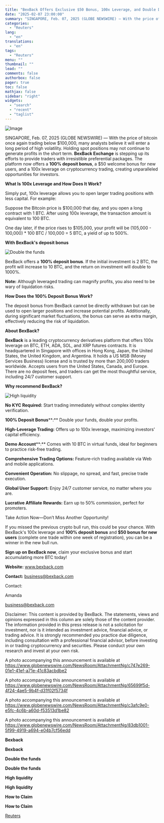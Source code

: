 ```yaml
---
title: "BexBack Offers Exclusive $50 Bonus, 100x Leverage, and Double Deposit Promotion with No KYC"
date: "2025-02-07 23:00:00"
summary: "SINGAPORE, Feb. 07, 2025 (GLOBE NEWSWIRE) — With the price of bitcoin once again trading below $100,000, many analysts believe it will enter a long period of high volatility. Holding spot positions may not continue to generate profits in the short term. BexBack Exchange is stepping up its efforts to..."
categories:
  - "Reuters"
lang:
  - "en"
translations:
  - "en"
tags:
  - "Reuters"
menu: ""
thumbnail: ""
lead: ""
comments: false
authorbox: false
pager: true
toc: false
mathjax: false
sidebar: "right"
widgets:
  - "search"
  - "recent"
  - "taglist"
---
```


![Image](https://s3.tradingview.com/news/image/tag:reuters.com,2025-02-07:newsml_GNX955qD0-f8efd1032e3cc2d3494d5e353f3c2fba-resized.jpeg)

SINGAPORE, Feb. 07, 2025 (GLOBE NEWSWIRE) — With the price of bitcoin once again trading below $100,000, many analysts believe it will enter a long period of high volatility. Holding spot positions may not continue to generate profits in the short term. **BexBack Exchange** is stepping up its efforts to provide traders with irresistible preferential packages. The platform now offers a **100% deposit bonus**, a $50 welcome bonus for new users, and a 100x leverage on cryptocurrency trading, creating unparalleled opportunities for investors.

**What Is 100x Leverage and How Does It Work?**

Simply put, 100x leverage allows you to open larger trading positions with less capital. For example:

Suppose the Bitcoin price is $100,000 that day, and you open a long contract with 1 BTC. After using 100x leverage, the transaction amount is equivalent to 100 BTC.

One day later, if the price rises to $105,000, your profit will be (105,000 - 100,000) \* 100 BTC / 100,000 = 5 BTC, a yield of up to 500%.

**With BexBack's deposit bonus**

![Double the funds](https://s3.tradingview.com/news/image/tag:reuters.com,2025-02-07:newsml_GNX955qD0-cb22f4de32c6ab10a5f1244ec74da477-resized.jpeg)

BexBack offers a **100% deposit bonus**. If the initial investment is 2 BTC, the profit will increase to 10 BTC, and the return on investment will double to 1000%.

**Note:** Although leveraged trading can magnify profits, you also need to be wary of liquidation risks.

**How Does the 100% Deposit Bonus Work?**

The deposit bonus from BexBack cannot be directly withdrawn but can be used to open larger positions and increase potential profits. Additionally, during significant market fluctuations, the bonus can serve as extra margin, effectively reducing the risk of liquidation.

**About BexBack?**

**BexBack** is a leading cryptocurrency derivatives platform that offers 100x leverage on BTC, ETH, ADA, SOL, and XRP futures contracts. It is headquartered in Singapore with offices in Hong Kong, Japan, the United States, the United Kingdom, and Argentina. It holds a US MSB (Money Services Business) license and is trusted by more than 200,000 traders worldwide. Accepts users from the United States, Canada, and Europe. There are no deposit fees, and traders can get the most thoughtful service, including 24/7 customer support.

**Why recommend BexBack?**

![High liquidity](https://s3.tradingview.com/news/image/tag:reuters.com,2025-02-07:newsml_GNX955qD0-0d85053c67154101069aa44fe4345d4c-resized.jpeg)

**No KYC Required:** Start trading immediately without complex identity verification.

**100% Deposit Bonus****:** Double your funds, double your profits.

**High-Leverage Trading:** Offers up to 100x leverage, maximizing investors' capital efficiency.

**Demo Account****:** Comes with 10 BTC in virtual funds, ideal for beginners to practice risk-free trading.

**Comprehensive Trading Options:** Feature-rich trading available via Web and mobile applications.

**Convenient Operation:** No slippage, no spread, and fast, precise trade execution.

**Global User Support:** Enjoy 24/7 customer service, no matter where you are.

**Lucrative Affiliate Rewards:** Earn up to 50% commission, perfect for promoters.

Take Action Now—Don’t Miss Another Opportunity!

If you missed the previous crypto bull run, this could be your chance. With BexBack's 100x leverage and **100% deposit bonus** and **$50 bonus for new users** (complete one trade within one week of registration), you can be a winner in the new bull run.

**Sign up on BexBack now**, claim your exclusive bonus and start accumulating more BTC today!

**Website:** www.bexback.com

**Contact:** business@bexback.com

Contact:

Amanda

business@bexback.com

Disclaimer: This content is provided by BexBack. The statements, views and opinions expressed in this column are solely those of the content provider. The information provided in this press release is not a solicitation for investment, nor is it intended as investment advice, financial advice, or trading advice. It is strongly recommended you practice due diligence, including consultation with a professional financial advisor, before investing in or trading cryptocurrency and securities. Please conduct your own research and invest at your own risk.

A photo accompanying this announcement is available at https://www.globenewswire.com/NewsRoom/AttachmentNg/c747e269-01e1-41ef-a71e-41c83acbdbe2

A photo accompanying this announcement is available at https://www.globenewswire.com/NewsRoom/AttachmentNg/65699f5d-4f24-4ae5-9b4f-d31f02f5734f

A photo accompanying this announcement is available at https://www.globenewswire.com/NewsRoom/AttachmentNg/c3afc9e0-e5fc-4c6b-a60d-f53513d1be82

A photo accompanying this announcement is available at https://www.globenewswire.com/NewsRoom/AttachmentNg/83db1001-5f99-4919-a694-e04b7cf56edd

**Bexback**

**Bexback**

**Double the funds** 

**Double the funds** 

**High liquidity**

**High liquidity**

**How to Claim**

**How to Claim**

[Reuters](https://www.tradingview.com/news/reuters.com,2025-02-07:newsml_GNX955qD0:0-bexback-offers-exclusive-50-bonus-100x-leverage-and-double-deposit-promotion-with-no-kyc/)
